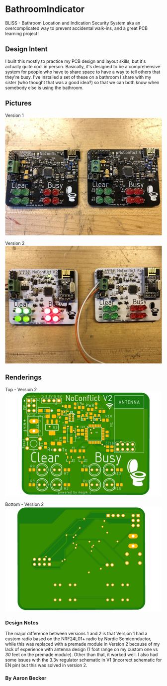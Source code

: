 # BathroomIndicator
 BLISS - Bathroom Location and Indication Security System aka an overcomplicated way to prevent accidental walk-ins, and a great PCB learning project!

## Design Intent
I built this mostly to practice my PCB design and layout skills, but it's actually quite cool in person. Basically, it's designed to be a comprehensive system for people who have to share space to have a way to tell others that they're busy. I've installed a set of these on a bathroom I share with my sister (who thought that was a good idea?) so that we can both know when somebody else is using the bathroom.

## Pictures

Version 1
![Version 1](/Pictures/V1.JPG)


Version 2
![Version 2](/Pictures/V2.JPG)

## Renderings

Top - Version 2
![Version 2 Top](/Pictures/V2Top.png)

Bottom - Version 2
![Version 2 Bottom](/Pictures/V2Bottom.png)

### Design Notes

The major difference between versions 1 and 2 is that Version 1 had a custom radio based on the NRF24L01+ radio by Nordic Semiconductor, while this was replaced with a premade module in Version 2 because of my lack of experience with antenna design (1 foot range on my custom one vs _30_ feet on the premade module). Other than that, it worked well. I also had some issues with the 3.3v regulator schematic in V1 (incorrect schematic for EN pin) but this was solved in version 2.

### By Aaron Becker
